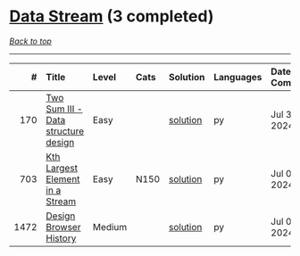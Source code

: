 # [Data Stream](<https://leetcode.com/tag/Data-Stream/>) (3 completed)

*[Back to top](<../../README.md>)*

------

|    # | Title                                                                                                    | Level   | Cats   | Solution                                                      | Languages   | Date Complete   |
|-----:|:---------------------------------------------------------------------------------------------------------|:--------|:-------|:--------------------------------------------------------------|:------------|:----------------|
|  170 | [Two Sum III - Data structure design](<https://leetcode.com/problems/two-sum-iii-data-structure-design>) | Easy    |        | [solution](<../_170. Two Sum III - Data structure design.md>) | py          | Jul 31, 2024    |
|  703 | [Kth Largest Element in a Stream](<https://leetcode.com/problems/kth-largest-element-in-a-stream>)       | Easy    | N150   | [solution](<../_703. Kth Largest Element in a Stream.md>)     | py          | Jul 05, 2024    |
| 1472 | [Design Browser History](<https://leetcode.com/problems/design-browser-history>)                         | Medium  |        | [solution](<../_1472. Design Browser History.md>)             | py          | Jul 06, 2024    |